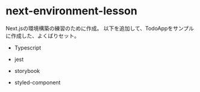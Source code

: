# next-environment-lesson  

Next.jsの環境構築の練習のために作成。
以下を追加して、TodoAppをサンプルに作成した、よくばりセット。

- Typescript

- jest

- storybook

- styled-component
